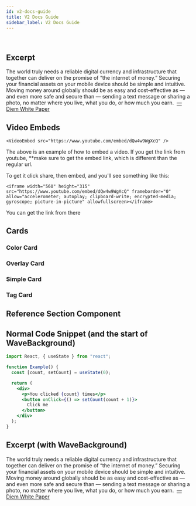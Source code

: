 ```yaml
---
id: v2-docs-guide
title: V2 Docs Guide
sidebar_label: V2 Docs Guide
---
```


<br />

## Excerpt

<Excerpt image="img/white-paper-excerpt.svg">
  The world truly needs a reliable digital currency and infrastructure that together can deliver on the promise of “the internet of money.” Securing your financial assets on your mobile device should be simple and intuitive. Moving money around globally should be as easy and cost-effective as — and even more safe and secure than — sending a text message or sharing a photo, no matter where you live, what you do, or how much you earn.
   &nbsp;<a href='#'>— Diem White Paper</a>
</Excerpt>

## Video Embeds

<VideoEmbed src="https://www.youtube.com/embed/dQw4w9WgXcQ" />

```<VideoEmbed src="https://www.youtube.com/embed/dQw4w9WgXcQ" />```

The above is an example of how to embed a video. If you get the link from youtube, **make sure to get the embed link, which is different than the regular url.

To get it click share, then embed, and you'll see something like this:

```<iframe width="560" height="315" src="https://www.youtube.com/embed/dQw4w9WgXcQ" frameborder="0" allow="accelerometer; autoplay; clipboard-write; encrypted-media; gyroscope; picture-in-picture" allowfullscreen></iframe>```

You can get the link from there

## Cards

### Color Card

<CardsWrapper>
  <ColorCard
    color="purpleDark"
    icon="img/transaction.svg"
    iconDark="img/transaction-dark.svg"
    to="#"
    title="Send a test transaction"
  />
</CardsWrapper>

### Overlay Card

<CardsWrapper>
  <OverlayCard
    description="I want to understand nodes"
    icon="img/wallet-app.svg"
    iconDark="img/wallet-app-dark.svg"
    title="Nodes"
    to="#"
  />
</CardsWrapper>

### Simple Card

<CardsWrapper>
  <SimpleTextCard
    icon="img/github.svg"
    iconDark="img/github-dark.svg"
    title="Read the core specifications"
    to="#"
  />
</CardsWrapper>

### Tag Card

<CardsWrapper>
  <TagCard
    icon="img/github.svg"
    iconDark="img/github-dark.svg"
    tags={["Web", "Mobile", "Merchant"]}
    title="Reference Wallet"
    to="https://github.com/diem"
  />
</CardsWrapper>

## Reference Section Component

<CardsWrapper>
  <CoreReference />
  <MerchantReference />
  <WalletReference />
  <MoveReference />
  <NodeReference />
</CardsWrapper>

<WaveBackground />

## Normal Code Snippet (and the start of WaveBackground)


```jsx
import React, { useState } from "react";

function Example() {
  const [count, setCount] = useState(0);

  return (
    <div>
      <p>You clicked {count} times</p>
      <button onClick={() => setCount(count + 1)}>
        Click me
      </button>
    </div>
  );
}
```

## Excerpt (with WaveBackground)

<Excerpt image="img/white-paper-excerpt.svg">
  The world truly needs a reliable digital currency and infrastructure that together can deliver on the promise of “the internet of money.” Securing your financial assets on your mobile device should be simple and intuitive. Moving money around globally should be as easy and cost-effective as — and even more safe and secure than — sending a text message or sharing a photo, no matter where you live, what you do, or how much you earn.
   &nbsp;<a href='#'>— Diem White Paper</a>
</Excerpt>
